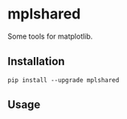 # mplshared

Some tools for matplotlib.

## Installation

```
pip install --upgrade mplshared
```

## Usage

